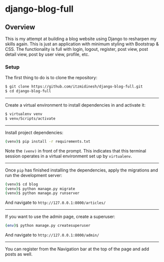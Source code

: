 # django-blog-full

## Overview
This is my attempt at building a blog website using Django to resharpen my skills again. This is just an application with minimum styling with Bootstrap & CSS. The functionality is full with login, logout, register, post view, post detail view, post by user view, profile, etc.

### Setup

The first thing to do is to clone the repository:

```sh
$ git clone https://github.com/itzmidinesh/django-blog-full.git
$ cd django-blog-full
```
---
Create a virtual environment to install dependencies in and activate it:

```sh
$ virtualenv venv
$ venv/Scripts/activate
```
---
Install project dependencies:

```sh
(venv)$ pip install -r requirements.txt
```
Note the `(venv)` in front of the prompt. This indicates that this terminal session operates in a virtual environment set up by `virtualenv`.

---
Once `pip` has finished installing the dependencies, apply the migrations and run the development server:
```sh
(venv)$ cd blog
(venv)$ python manage.py migrate
(venv)$ python manage.py runserver
```
And navigate to `http://127.0.0.1:8000/articles/`

---
If you want to use the admin page, create a superuser:
```sh
(env)$ python manage.py createsuperuser
```
And navigate to `http://127.0.0.1:8000/admin/`

---
You can register from the Navigation bar at the top of the page and add posts as well.